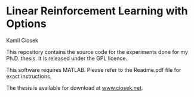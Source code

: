 # Linear Reinforcement Learning with Options

Kamil Ciosek

This repository contains the source code for the experiments done for my Ph.D. thesis. It is released under the GPL licence.

This software requires MATLAB. Please refer to the Readme.pdf file for exact instructions.

The thesis is available for download at www.ciosek.net.


